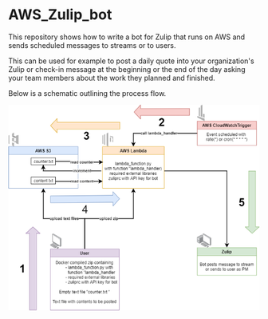 # AWS_Zulip_bot
This repository shows how to write a bot for Zulip that runs on AWS and sends scheduled messages to streams or to users.

This can be used for example to post a daily quote into your organization's Zulip or check-in message at the beginning or the end of the day asking your team members about the work they planned and finished.

Below is a schematic outlining the process flow.

![schematic](schematic.png)
